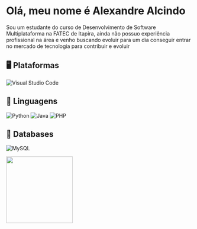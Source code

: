 # Olá, meu nome é Alexandre Alcindo

Sou um estudante do curso de Desenvolvimento de Software Multiplataforma na FATEC de Itapira, ainda não possuo experiência profissional na área e venho buscando evoluir para um dia conseguir entrar no mercado de tecnologia para contribuir e evoluir

## 🖥 Plataformas

<!-- https://github.com/Ileriayo/markdown-badges
https://shields.io/badges
-->
![Visual Studio Code](https://img.shields.io/badge/Visual%20Studio%20Code-0078d7.svg?style=for-the-badge&logo=visual-studio-code&logoColor=white)


## 🐍 Linguagens

![Python](https://img.shields.io/badge/python-3670A0?style=for-the-badge&logo=python&logoColor=ffdd54)
![Java](https://img.shields.io/badge/java-%23ED8B00.svg?style=for-the-badge&logo=openjdk&logoColor=white)
![PHP](https://img.shields.io/badge/php-%23777BB4.svg?style=for-the-badge&logo=php&logoColor=white)
<!--![Javascript](https://img.shields.io/badge/javascript-ffff00)-->


## 💾 Databases

![MySQL](https://img.shields.io/badge/mysql-%2305a.svg?style=for-the-badge&logo=mysql&logoColor=white)

<div>
  <a href="https://github.com/xandoliveira2">
  <img height="180em" src="https://github.com/anuraghazra/github-readme-stats/blob/master/api">
</div>
